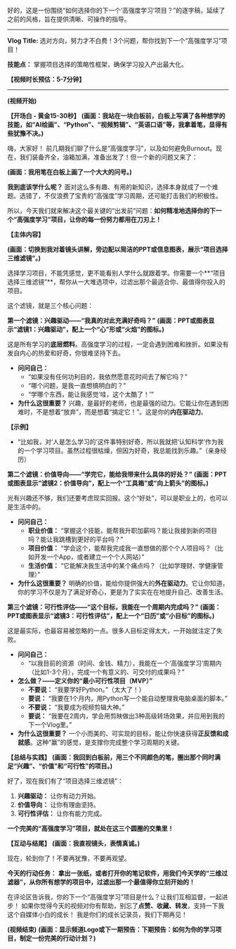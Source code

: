 好的，这是一份围绕“如何选择你的下一个‘高强度学习’项目？”的逐字稿，延续了之前的风格，旨在提供清晰、可操作的指导。

---

**Vlog Title:** 选对方向，努力才不白费！3个问题，帮你找到下一个“高强度学习”项目！

**技能点：** 掌握项目选择的策略性框架，确保学习投入产出最大化。

**【视频时长预估：5-7分钟】**

---

**(视频开始)**

**【开场白 - 黄金15-30秒】**
**(画面：我站在一块白板前，白板上写满了各种想学的技能，如“AI绘画”、“Python”、“视频剪辑”、“英语口语”等，我拿着笔，显得有些犹豫不决。)**

嗨，大家好！
前几期我们聊了什么是“高强度学习”，以及如何避免Burnout。现在，我们装备齐全，油箱加满，准备出发了！但一个新的问题又来了：

**(画面：我用笔在白板上画了一个大大的问号。)**

**我到底该学什么呢？**
面对这么多有趣、有用的新知识，选择本身就成了一个难题。选错了，不仅浪费了宝贵的“高强度”学习周期，还可能打击我们的积极性。

所以，今天我们就来解决这个最关键的“出发前”问题：**如何精准地选择你的下一个“高强度学习”项目，让你的每一份努力都用在刀刃上！**

**【主体内容】**

**(画面：切换到我对着镜头讲解，旁边配以简洁的PPT或信息图表，展示“项目选择三维滤镜”。)**

选择学习项目，不能凭感觉，更不能看别人学什么就跟着学。你需要一个**“项目选择三维滤镜”**，帮你从一大堆选项中，过滤出那个最适合你、最值得你投入的项目。

这个滤镜，就是三个核心问题：

**第一个滤镜：兴趣驱动——“我真的对此充满好奇吗？”**
**(画面：PPT或图表显示“滤镜1：兴趣驱动”，配上一个“心”形或“火焰”的图标。)**

这是所有学习的**底层燃料**。高强度学习的过程，一定会遇到困难和挫折。如果没有发自内心的热爱和好奇，你很难坚持下去。

*   **问问自己：**
    *   “如果没有任何功利目的，我依然愿意花时间去了解它吗？”
    *   “哪个问题，是我一直想搞明白的？”
    *   “学哪个东西，能让我感觉‘哇，这个太酷了！’”
*   **为什么这很重要？** 兴趣，是最好的老师，也是最强的动力。它能让你在遇到困难时，不是想着“放弃”，而是想着“搞定它！”。这是你的**内在驱动力**。

**【示例】**
*   “比如我，对‘人是怎么学习的’这件事特别好奇，所以我就把‘认知科学’作为我的一个学习项目。虽然过程很枯燥，但因为好奇，我总能找到乐趣。”（亲身经历）

**第二个滤镜：价值导向——“学完它，能给我带来什么具体的好处？”**
**(画面：PPT或图表显示“滤镜2：价值导向”，配上一个“工具箱”或“向上箭头”的图标。)**

光有兴趣还不够，我们还要考虑现实回报。这个“好处”，可以是职业上的，也可以是生活中的。

*   **问问自己：**
    *   **职业价值：** “掌握这个技能，能帮我升职加薪吗？能让我接到新的项目吗？能让我跳槽到更好的平台吗？”
    *   **项目价值：** “学会这个，能帮我完成我一直想做的那个个人项目吗？（比如开发一个App，或者建立一个个人网站）”
    *   **生活价值：** “它能解决我生活中的某个痛点吗？（比如学理财、学健康管理）”
*   **为什么这很重要？** 明确的价值，能给你提供强大的**外在驱动力**。它让你知道，你的学习不仅是为了满足好奇心，更是为了实实在在地提升自己、改善生活。

**第三个滤镜：可行性评估——“这个目标，我能在一个周期内完成吗？”**
**(画面：PPT或图表显示“滤镜3：可行性评估”，配上一个“日历”或“小目标”的图标。)**

这是最实际，也最容易被忽略的一点。很多人目标定得太大，一开始就注定了失败。

*   **问问自己：**
    *   “以我目前的资源（时间、金钱、精力），我能在一个‘高强度学习’周期内（比如1-3个月），完成一个有意义的、可交付的成果吗？”
*   **怎么做？——定义你的“最小可行性项目（MVP）”**
    *   **不要说：** “我要学好Python。”（太大了！）
    *   **要说：** “我要在1个月内，用Python写一个能自动整理我电脑桌面的脚本。”
    *   **不要说：** “我要成为视频剪辑大神。”
    *   **要说：** “我要在2周内，学会用剪映做出3种高级转场效果，并应用到我的下一个Vlog里。”
*   **为什么这很重要？** 一个小而美的、可实现的目标，能让你快速获得**正反馈和成就感**。这种“赢”的感觉，是支撑你完成整个学习周期的关键。

**【总结与实践】**
**(画面：我回到白板前，用三个不同颜色的笔，圈出那个同时满足“兴趣”、“价值”和“可行性”的项目。)**

好了，现在我们有了“项目选择三维滤镜”：
1.  **兴趣驱动：** 让你有动力开始。
2.  **价值导向：** 让你有理由坚持。
3.  **可行性评估：** 让你有能力完成。

**一个完美的“高强度学习”项目，就处在这三个圆圈的交集里！**

**【互动与结尾】**
**(画面：我直视镜头，表情真诚。)**

现在，轮到你了！不要再犹豫，不要再观望。

**今天的行动任务：**
**拿出一张纸，或者打开你的笔记软件，用我们今天学的“三维过滤器”，从你所有想学的项目中，过滤出那一个最值得你立刻开始的！**

在评论区告诉我，你的下一个“高强度学习”项目是什么？让我们互相监督，一起进步！
如果你觉得今天的视频对你有帮助，别忘了**点赞、收藏、转发**，支持一下我这个自媒体小白的成长！
我是你们的成长记录员，我们下期再见！

**(视频结束)**
**(画面：显示频道Logo或下一期预告：下期预告：如何为你的学习项目，制定一份完美的行动计划？)**
